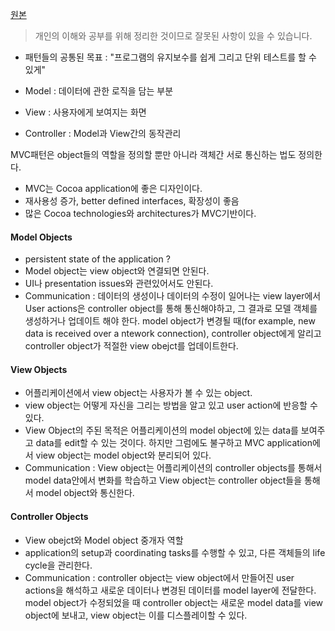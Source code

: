 [원본](https://developer.apple.com/library/content/documentation/General/Conceptual/DevPedia-CocoaCore/MVC.html)

> 개인의 이해와 공부를 위해 정리한 것이므로 잘못된 사항이 있을 수 있습니다.

* 패턴들의 공통된 목표 : "프로그램의 유지보수를 쉽게 그리고 단위 테스트를 할 수 있게"

* Model : 데이터에 관한 로직을 담는 부분
* View : 사용자에게 보여지는 화면
* Controller : Model과 View간의 동작관리

MVC패턴은 object들의 역할을 정의할 뿐만 아니라 객체간 서로 통신하는 법도 정의한다.

* MVC는 Cocoa application에 좋은 디자인이다.
* 재사용성 증가, better defined interfaces, 확장성이 좋음
* 많은 Cocoa technologies와 architectures가 MVC기반이다.

#### Model Objects
* persistent state of the application ?
* Model object는 view object와 연결되면 안된다.
* UI나 presentation issues와 관련있어서도 안된다.
* Communication : 데이터의 생성이나 데이터의 수정이 일어나는 view layer에서 User actions은 controller object를 통해 통신해야하고, 그 결과로 모델 객체를 생성하거나 업데이트 해야 한다. model object가 변경될 때(for example, new data is received over a ntework connection), controller object에게 알리고 controller object가 적절한 view obejct를 업데이트한다.

#### View Objects
* 어플리케이션에서 view object는 사용자가 볼 수 있는 object.
* view object는 어떻게 자신을 그리는 방법을 알고 있고 user action에 반응할 수 있다.
* View Object의 주된 목적은 어플리케이션의 model object에 있는 data를 보여주고 data를 edit할 수 있는 것이다. 하지만 그럼에도 불구하고 MVC application에서 view object는 model object와 분리되어 있다.
* Communication : View object는 어플리케이션의 controller objects를 통해서 model data안에서 변화를 학습하고 View object는 controller object들을 통해서 model object와 통신한다.


#### Controller Objects
* View obejct와 Model object 중개자 역할
* application의 setup과 coordinating tasks를 수행할 수 있고, 다른 객체들의 life cycle을 관리한다.
* Communication : controller object는 view object에서 만들어진 user actions을 해석하고 새로운 데이터나 변경된 데이터를 model layer에 전달한다. model object가 수정되었을 때 controller object는 새로운 model data를 view object에 보내고, view object는 이를 디스플레이할 수 있다.
